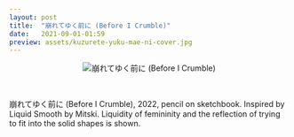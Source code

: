 ```yaml
---
layout: post
title:  "崩れてゆく前に (Before I Crumble)"
date:   2021-09-01-01:59
preview: assets/kuzurete-yuku-mae-ni-cover.jpg
---
```


<div style="text-align: center"><img src="{{site.baseurl}}/assets/before-i-crumble.png" alt="崩れてゆく前に (Before I Crumble)" class="center"/></div>

&nbsp;

崩れてゆく前に (Before I Crumble), 2022, pencil on sketchbook.
Inspired by Liquid Smooth by Mitski. Liquidity of femininity and the reflection of trying to fit into the solid shapes is shown.

&nbsp;
